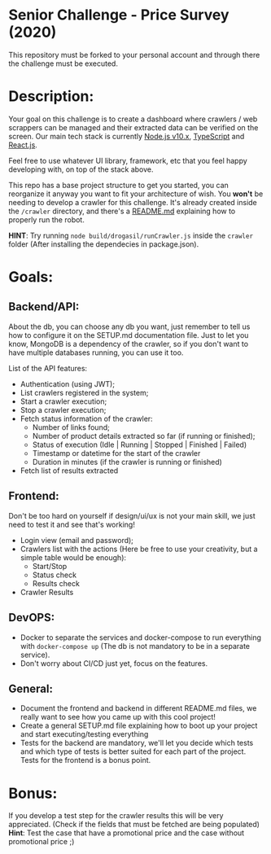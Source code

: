 # Senior Challenge - Price Survey (2020)
This repository must be forked to your personal account and through there the challenge must be executed.


# Description:
Your goal on this challenge is to create a dashboard where crawlers / web scrappers can be managed and their extracted data can be verified on the screen.
Our main tech stack is currently [Node.js v10.x](https://nodejs.org/), [TypeScript](https://www.typescriptlang.org/) and [React.js](https://reactjs.org/). 

Feel free to use whatever UI library, framework, etc that you feel happy developing with, on top of the stack above.

This repo has a base project structure to get you started, you can reorganize it anyway you want to fit your architecture of wish. You **won't** be needing to develop a crawler for this challenge. It's already created inside the `/crawler` directory, and there's a [README.md](./crawler/README.md) explaining how to properly run the robot.

**HINT**: Try running `node build/drogasil/runCrawler.js` inside the `crawler` folder (After installing the dependecies in package.json).


# Goals:
## Backend/API:
About the db, you can choose any db you want, just remember to tell us how to configure it on the SETUP.md documentation file. Just to let you know, MongoDB is a dependency of the crawler, so if you don't want to have multiple databases running, you can use it too.

List of the API features:
- Authentication (using JWT);
- List crawlers registered in the system;
- Start a crawler execution;
- Stop a crawler execution;
- Fetch status information of the crawler:
  - Number of links found;
  - Number of product details extracted so far (if running or finished);
  - Status of execution (Idle | Running | Stopped | Finished | Failed)
  - Timestamp or datetime for the start of the crawler
  - Duration in minutes (if the crawler is running or finished)
- Fetch list of results extracted


## Frontend:
Don't be too hard on yourself if design/ui/ux is not your main skill, we just need to test it and see that's working!

- Login view (email and password);
- Crawlers list with the actions (Here be free to use your creativity, but a simple table would be enough):
  - Start/Stop
  - Status check
  - Results check
- Crawler Results


## DevOPS:
- Docker to separate the services and docker-compose to run everything with `docker-compose up` (The db is not mandatory to be in a separate service).
- Don't worry about CI/CD just yet, focus on the features.
  

## General:
- Document the frontend and backend in different README.md files, we really want to see how you came up with this cool project!
- Create a general SETUP.md file explaining how to boot up your project and start executing/testing everything
- Tests for the backend are mandatory, we'll let you decide which tests and which type of tests is better suited for each part of the project. Tests for the frontend is a bonus point.


# Bonus:
If you develop a test step for the crawler results this will be very appreciated. (Check if the fields that must be fetched are being populated) 
**Hint**: Test the case that have a promotional price and the case without promotional price ;)

